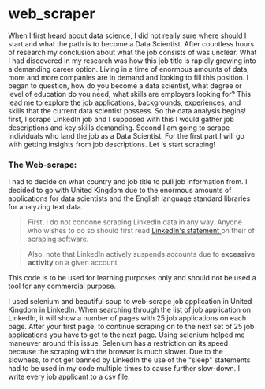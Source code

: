 # web_scraper
When I first heard about data science, I did not really sure where should I start and what the path is to become a Data Scientist. After countless hours of research my conclusion about what the job consists of was unclear. What I had discovered in my research was how this job title is rapidly growing into a demanding career option. Living in a time of enormous amounts of data, more and more companies are in demand and looking to fill this position. I began to question, how do you become a data scientist, what degree or level of education do you need, what skills are employers looking for? This lead me to explore the job applications, backgrounds, experiences, and skills that the current data scientist possess. So the data analysis begins! first, I scrape LinkedIn job and I supposed with this I would gather job descriptions and key skills demanding. Second I am going to scrape individuals who land the job as a Data Scientist. For the first part I will go with getting insights from job descriptions. Let ‘s start scraping!


### The Web-scrape:
I had to decide on what country and job title to pull job information from. I decided to go with United Kingdom due to the enormous amounts of applications for data scientists and the English language standard libraries for analyzing text data. 

>First, I do not condone scraping LinkedIn data in any way. Anyone who wishes to do so should first read <a href = 'https://www.linkedin.com/help/linkedin/answer/56347/prohibition-of-scraping-software?lang=enprohibition'>  LinkedIn's statement </a> on their of scraping software. 

>Also, note that LinkedIn actively suspends accounts due to <b>excessive activity</b> on a given account.

This code is to be used for learning purposes only and should not be used a tool for any commercial purpose. 

I used selenium and beautiful soup to web-scrape job application in United Kingdom in LinkedIn. 
When searching through the list of job application on LinkedIn, it will show a number of pages with 25 job applications on each page. After your first page, to continue scraping on to the next set of 25 job applications you have to get to the next page. Using selenium helped me maneuver around this issue. Selenium has a restriction on its speed because the scraping with the browser is much slower. Due to the slowness, to not get banned by LinkedIn the use of the "sleep" statements had to be used in my code multiple times to cause further slow-down. I write every job applicant to a csv file.



